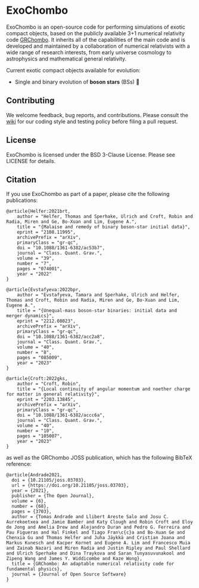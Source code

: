 # ExoChombo

ExoChombo is an open-source code for performing simulations of exotic compact objects, based on the publicly available 
3+1 numerical relativity code [GRChombo](https://github.com/GRChombo/GRChombo). It inherits all of the capabilities of the main code and is developed and maintained by a collaboration of numerical relativists with a wide range of research interests, from early universe cosmology to astrophysics and mathematical general relativity. 

Current exotic compact objects available for evolution: 
* Single and binary evolution of **boson stars** (BSs) :crystal_ball:

<!--## Getting started
//Detailed installation instructions and usage examples are available in our [wiki](https://github.com/GRTLCollaboration/ExoChombo/wiki), with the home page giving guidance on where to start.-->

## Contributing
We welcome feedback, bug reports, and contributions. Please consult the [wiki](https://github.com/GRChombo/GRFolres/wiki) for our coding style and testing policy before filing a pull request.

## License
ExoChombo is licensed under the BSD 3-Clause License. Please see LICENSE for details.

## Citation
If you use ExoChombo as part of a paper, please cite the following publications:

```
@article{Helfer:2021brt,
    author = "Helfer, Thomas and Sperhake, Ulrich and Croft, Robin and Radia, Miren and Ge, Bo-Xuan and Lim, Eugene A.",
    title = "{Malaise and remedy of binary boson-star initial data}",
    eprint = "2108.11995",
    archivePrefix = "arXiv",
    primaryClass = "gr-qc",
    doi = "10.1088/1361-6382/ac53b7",
    journal = "Class. Quant. Grav.",
    volume = "39",
    number = "7",
    pages = "074001",
    year = "2022"
}
```
```
@article{Evstafyeva:2022bpr,
    author = "Evstafyeva, Tamara and Sperhake, Ulrich and Helfer, Thomas and Croft, Robin and Radia, Miren and Ge, Bo-Xuan and Lim, Eugene A.",
    title = "{Unequal-mass boson-star binaries: initial data and merger dynamics}",
    eprint = "2212.08023",
    archivePrefix = "arXiv",
    primaryClass = "gr-qc",
    doi = "10.1088/1361-6382/acc2a8",
    journal = "Class. Quant. Grav.",
    volume = "40",
    number = "8",
    pages = "085009",
    year = "2023"
}
```
```
@article{Croft:2022gks,
    author = "Croft, Robin",
    title = "{Local continuity of angular momentum and noether charge for matter in general relativity}",
    eprint = "2203.13845",
    archivePrefix = "arXiv",
    primaryClass = "gr-qc",
    doi = "10.1088/1361-6382/accc6a",
    journal = "Class. Quant. Grav.",
    volume = "40",
    number = "10",
    pages = "105007",
    year = "2023"
}
```
as well as the GRChombo JOSS publication, which has the following BibTeX reference:
```
@article{Andrade2021,
  doi = {10.21105/joss.03703},
  url = {https://doi.org/10.21105/joss.03703},
  year = {2021},
  publisher = {The Open Journal},
  volume = {6},
  number = {68},
  pages = {3703},
  author = {Tomas Andrade and Llibert Areste Salo and Josu C. Aurrekoetxea and Jamie Bamber and Katy Clough and Robin Croft and Eloy de Jong and Amelia Drew and Alejandro Duran and Pedro G. Ferreira and Pau Figueras and Hal Finkel and Tiago Fran\c{c}a and Bo-Xuan Ge and Chenxia Gu and Thomas Helfer and Juha Jäykkä and Cristian Joana and Markus Kunesch and Kacper Kornet and Eugene A. Lim and Francesco Muia and Zainab Nazari and Miren Radia and Justin Ripley and Paul Shellard and Ulrich Sperhake and Dina Traykova and Saran Tunyasuvunakool and Zipeng Wang and James Y. Widdicombe and Kaze Wong},
  title = {GRChombo: An adaptable numerical relativity code for fundamental physics},
  journal = {Journal of Open Source Software}
}
```

